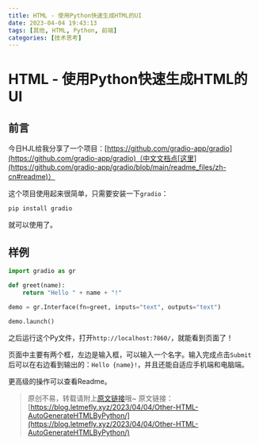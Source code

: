 ```yaml
---
title: HTML - 使用Python快速生成HTML的UI
date: 2023-04-04 19:43:13
tags: [其他, HTML, Python, 前端]
categories: [技术思考]
---
```


# HTML - 使用Python快速生成HTML的UI

## 前言

今日HJL给我分享了一个项目：[https://github.com/gradio-app/gradio](https://github.com/gradio-app/gradio)（中文文档点[这里](https://github.com/gradio-app/gradio/blob/main/readme_files/zh-cn#readme)）

这个项目使用起来很简单，只需要安装一下```gradio```：

```bash
pip install gradio
```

就可以使用了。

## 样例

```python
import gradio as gr

def greet(name):
    return "Hello " + name + "!"

demo = gr.Interface(fn=greet, inputs="text", outputs="text")
    
demo.launch()
```

之后运行这个Py文件，打开```http://localhost:7860/```，就能看到页面了！

页面中主要有两个框，左边是输入框，可以输入一个名字。输入完成点击```Submit```后可以在右边看到输出的：```Hello {name}!```，并且还能自适应手机端和电脑端。

更高级的操作可以查看Readme。

> 原创不易，转载请附上[原文链接](https://blog.letmefly.xyz/2023/04/04/Other-HTML-AutoGenerateHTMLByPython/)哦~
> 原文链接：[https://blog.letmefly.xyz/2023/04/04/Other-HTML-AutoGenerateHTMLByPython/](https://blog.letmefly.xyz/2023/04/04/Other-HTML-AutoGenerateHTMLByPython/)